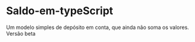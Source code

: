 # Saldo-em-typeScript
Um modelo simples de depósito em conta, que ainda não soma os valores. Versão beta
